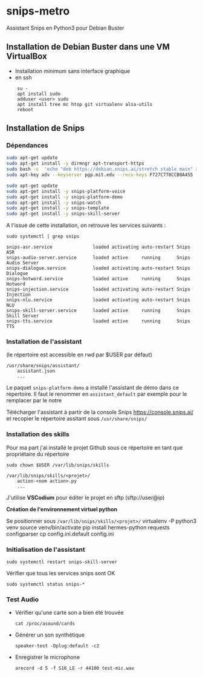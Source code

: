 # snips-metro
Assistant Snips en Python3 pour Debian Buster

## Installation de Debian Buster dans une VM VirtualBox

- Installation minimum sans interface graphique
- en ssh 
```
    su -
    apt install sudo
    adduser <user> sudo
    apt install tree mc htop git virtualenv alsa-utils
    reboot
```

## Installation de Snips

### Dépendances
```bash
sudo apt-get update
sudo apt-get install -y dirmngr apt-transport-https
sudo bash -c  'echo "deb https://debian.snips.ai/stretch stable main" > /etc/apt/sources.list.d/snips.list'
sudo apt-key adv --keyserver pgp.mit.edu --recv-keys F727C778CCB0A455

sudo apt-get update
sudo apt-get install -y snips-platform-voice
sudo apt-get install -y snips-platform-demo
sudo apt-get install -y snips-watch
sudo apt-get install -y snips-template
sudo apt-get install -y snips-skill-server
```
A l'issue de cette installation, on retrouve les services suivants :

    sudo systemctl | grep snips
```
snips-asr.service               loaded activating auto-restart Snips ASR
snips-audio-server.service      loaded active     running      Snips Audio Server
snips-dialogue.service          loaded activating auto-restart Snips Dialogue
snips-hotword.service           loaded active     running      Snips Hotword
snips-injection.service         loaded activating auto-restart Snips Injection
snips-nlu.service               loaded activating auto-restart Snips NLU
snips-skill-server.service      loaded active     running      Snips Skill Server
snips-tts.service               loaded active     running      Snips TTS 
```

### Installation de l'assistant 
(le répertoire est accessible en rwd par $USER par défaut)

    /usr/share/snips/assistant/
        assistant.json
        ...

Le paquet ```snips-platform-demo``` a installé l'assistant de démo dans ce répertoire. Il faut le renommer en ```assistant_default``` par exemple pour le remplacer par le notre

Télécharger l'assistant à partir de la console Snips https://console.snips.ai/
et recopier le répertoire assitant sous ```/usr/share/snips/```

### Installation des skills
Pour ma part j'ai installé le projet Github sous ce répertoire en tant que propriétaire du répertoire

```sudo chown $USER /var/lib/snips/skills```

    /var/lib/snips/skills/<projet>/
        action-<nom action>.py
        ...

J'utilise **VSCodium** pour éditer le projet en sftp (sftp://user@ip)

__Création de l'environnement virtuel python__

Se positionner sous ```/var/lib/snips/skills/<projet>/```
    virtualenv -P python3 venv
    source venv/bin/activate
    pip install hermes-python requests configparser
    cp config.ini.default config.ini


### Initialisation de l'assistant

    sudo systemctl restart snips-skill-server

Vérifier que tous les services snips sont OK

    sudo systemctl status snips-*

### Test Audio

- Vérifier qu'une carte son a bien été trouvée

    ```cat /proc/asound/cards```

- Générer un son synthétique

    ```speaker-test -Dplug:default -c2```

- Enregistrer le microphone

    ```arecord -d 5 -f S16_LE -r 44100 test-mic.wav```
